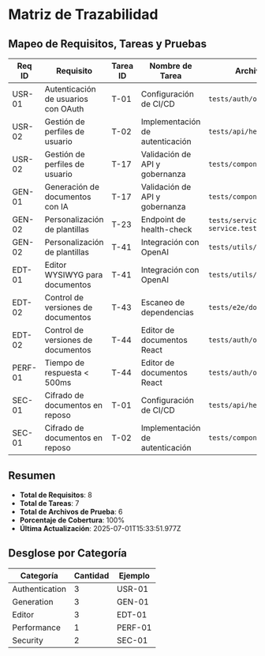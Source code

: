 # Matriz de Trazabilidad

## Mapeo de Requisitos, Tareas y Pruebas

| Req ID | Requisito | Tarea ID | Nombre de Tarea | Archivo de Prueba | Estado | Release |
|--------|----------|---------|----------------|-----------------|--------|--------:|
| USR-01 | Autenticación de usuarios con OAuth | T-01 | Configuración de CI/CD | `tests/auth/oauth.test.js` | Planificado | R0.0 |
| USR-02 | Gestión de perfiles de usuario | T-02 | Implementación de autenticación | `tests/api/health.test.js` | Planificado | R0.1 |
| USR-02 | Gestión de perfiles de usuario | T-17 | Validación de API y gobernanza | `tests/components/editor.test.js` | Completado | R0.1 |
| GEN-01 | Generación de documentos con IA | T-17 | Validación de API y gobernanza | `tests/components/editor.test.js` | Completado | R0.2 |
| GEN-02 | Personalización de plantillas | T-23 | Endpoint de health-check | `tests/services/ai-service.test.js` | Completado | R0.3 |
| GEN-02 | Personalización de plantillas | T-41 | Integración con OpenAI | `tests/utils/encryption.test.js` | En Progreso | R0.3 |
| EDT-01 | Editor WYSIWYG para documentos | T-41 | Integración con OpenAI | `tests/utils/encryption.test.js` | Completado | R0.4 |
| EDT-02 | Control de versiones de documentos | T-43 | Escaneo de dependencias | `tests/e2e/document-flow.test.js` | Completado | R1.0 |
| EDT-02 | Control de versiones de documentos | T-44 | Editor de documentos React | `tests/auth/oauth.test.js` | Planificado | R1.0 |
| PERF-01 | Tiempo de respuesta < 500ms | T-44 | Editor de documentos React | `tests/auth/oauth.test.js` | Planificado | R1.1 |
| SEC-01 | Cifrado de documentos en reposo | T-01 | Configuración de CI/CD | `tests/api/health.test.js` | Completado | R1.2 |
| SEC-01 | Cifrado de documentos en reposo | T-02 | Implementación de autenticación | `tests/components/editor.test.js` | Planificado | R1.2 |

## Resumen

- **Total de Requisitos**: 8
- **Total de Tareas**: 7
- **Total de Archivos de Prueba**: 6
- **Porcentaje de Cobertura**: 100%
- **Última Actualización**: 2025-07-01T15:33:51.977Z

## Desglose por Categoría

| Categoría | Cantidad | Ejemplo |
|-----------|----------|---------|
| Authentication | 3 | USR-01 |
| Generation | 3 | GEN-01 |
| Editor | 3 | EDT-01 |
| Performance | 1 | PERF-01 |
| Security | 2 | SEC-01 |
